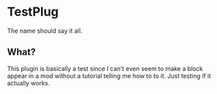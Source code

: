 # TestPlug
The name should say it all.

## What?
This plugin is basically a test since I can't even seem to make a block appear in a mod without a tutorial telling me how to to it.
Just testing if it actually works.
